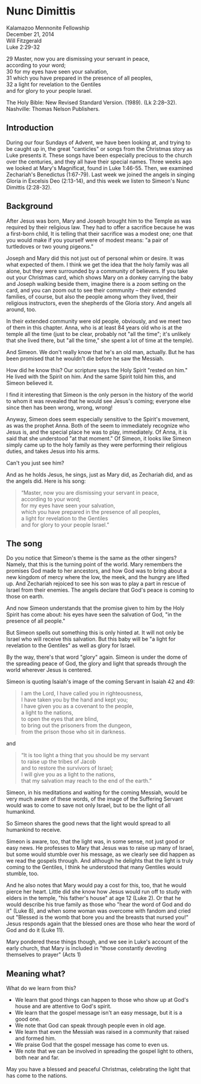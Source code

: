 # Nunc Dimittis
Kalamazoo Mennonite Fellowship  
December 21, 2014  
Will Fitzgerald  
Luke 2:29-32

29 Master, now you are dismissing your servant in peace,   
     according to your word;   
30 for my eyes have seen your salvation,   
31 which you have prepared in the presence of all peoples,   
32 a light for revelation to the Gentiles   
     and for glory to your people Israel.   

The Holy Bible: New Revised Standard Version. (1989). (Lk 2:28–32). Nashville: Thomas Nelson Publishers.

## Introduction

During our four Sundays of Advent, we have been looking at, and trying to be caught up in, the great "canticles" or songs from the Christmas story as Luke presents it. These songs have been especially precious to the church over the centuries, and they all have their special names. Three weeks ago we looked at Mary's Magnificat, found in Luke 1:46-55. Then, we examined Zechariah's Benedictus (1:67-79). Last week we joined the angels in singing Gloria in Excelsis Deo (2:13-14), and this week we listen to Simeon's Nunc Dimittis (2:28-32).

## Background

After Jesus was born, Mary and Joseph brought him to the Temple as was required by their religious law. They had to offer a sacrifice because he was a first-born child, It is telling that their sacrifice was a modest one; one that you would make if you yourself were of modest means: "a pair of turtledoves or two young pigeons." 

Joseph and Mary did this not just out of personal whim or desire. It was what expected of them. I think we get the idea that the holy family was all alone, but they were surrounded by a community of believers. If you take out your Christmas card, which shows Mary on a donkey carrying the baby and Joseph walking beside them, imagine there is a zoom setting on the card, and you can zoom out to see their community – their extended families, of course, but also the people among whom they lived, their religious instructors, even the shepherds of the Gloria story. And angels all around, too.

In their extended community were old people, obviously, and we meet two of them in this chapter. Anna, who is at least 84 years old who is at the temple all the time (just to be clear, probably not "all the time"; it's unlikely that she lived there, but "all the time," she spent a lot of time at the temple).

And Simeon. We don't really know that he's an old man, actually. But he has been promised that he wouldn't die before he saw the Messiah. 

How did he know this? Our scripture says the Holy Spirit "rested on him." He lived with the Spirit on him. And the same Spirit told him this, and Simeon believed it. 

I find it interesting that Simeon is the only person in the history of the world to whom it was revealed that he would see Jesus's coming; everyone else since then has been wrong, wrong, wrong!

Anyway, Simeon does seem especially sensitive to the Spirit's movement, as was the prophet Anna. Both of the seem to immediately recognize who Jesus is, and the special place he was to play, immediately. Of Anna, it is said that she understood "at that moment." Of Simeon, it looks like Simeon simply came up to the holy family as they were performing their religious duties, and takes Jesus into his arms. 

Can't you just see him?

And as he holds Jesus, he sings, just as Mary did, as Zechariah did, and as the angels did. Here is his song:

> “Master, now you are dismissing your servant in peace,  
>    according to your word;  
> for my eyes have seen your salvation,  
>    which you have prepared in the presence of all peoples,  
>  a light for revelation to the Gentiles  
>    and for glory to your people Israel.”

## The song

Do you notice that Simeon's theme is the same as the other singers? Namely, that this is the turning point of the world. Mary remembers the promises God made to her ancestors, and how God was to bring about a new kingdom of mercy where the low, the meek, and the hungry are lifted up. And Zechariah rejoiced to see his son was to play a part in rescue of Israel from their enemies. The angels declare that God's peace is coming to those on earth. 

And now Simeon understands that the promise given to him by the Holy Spirit has come about: his eyes have seen the salvation of God, "in the presence of all people."

But Simeon spells out something this is only hinted at. It will not only be Israel who will receive this salvation. But this baby will be "a light for revelation to the Gentiles" as well as glory for Israel.

By the way, there's that word "glory" again. Simeon is under the dome of the spreading peace of God, the glory and light that spreads through the world wherever Jesus is centered.

Simeon is quoting Isaiah's image of the coming Servant in Isaiah 42 and 49:

> I am the Lord, I have called you in righteousness,  
    I have taken you by the hand and kept you;  
I have given you as a covenant to the people,  
    a light to the nations,  
     to open the eyes that are blind,  
to bring out the prisoners from the dungeon,  
    from the prison those who sit in darkness.  
    
and    

> “It is too light a thing that you should be my servant  
    to raise up the tribes of Jacob  
    and to restore the survivors of Israel;  
I will give you as a light to the nations,  
    that my salvation may reach to the end of the earth.”  

Simeon, in his meditations and waiting for the coming Messiah, would be very much aware of these  words, of the image of the Suffering Servant would was to come to save not only Israel, but to be the light of all humankind. 

So Simeon shares the good news that the light would spread to all humankind to receive.

Simeon is aware, too, that the light was, in some sense, not just good or easy news. He professes to Mary that Jesus was to raise up many of Israel, but some would stumble over his message, as we clearly see did happen as we read the gospels through. And although he delights that the light is  truly coming to the Gentiles, I think he understood that many Gentiles would stumble, too. 

And he also notes that Mary would pay a cost for this, too, that he would pierce her heart. Little did she know how Jesus would run off to study with elders in the temple, "his father's house" at age 12 (Luke 2). Or that he would describe his true family as those who "hear the word of God and do it" (Luke 8), and when some woman was overcome with fandom and cried out "Blessed is the womb that bore you and the breasts that nursed you!" Jesus responds again that the blessed ones are those who hear the word of God and do it (Luke 11). 

Mary pondered these things though, and we see in Luke's account of the early church, that Mary is included in "those constantly devoting themselves to prayer" (Acts 1)

## Meaning what?

What do we learn from this?

- We learn that good things can happen to those who show up at God's house and are attentive to God's spirit.
- We learn that the gospel message isn't an easy message, but it is a good one.
- We note that God can speak through people even in old age.
- We learn that even the Messiah was raised in a community that raised and formed him.
- We praise God that the gospel message has come to even us.
- We note that we can be involved in spreading the gospel light to others, both near and far.

May you have a blessed and peaceful Christmas, celebrating the light that has come to the nations.





